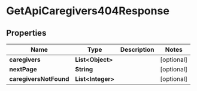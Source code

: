

# GetApiCaregivers404Response


## Properties

| Name | Type | Description | Notes |
|------------ | ------------- | ------------- | -------------|
|**caregivers** | **List&lt;Object&gt;** |  |  [optional] |
|**nextPage** | **String** |  |  [optional] |
|**caregiversNotFound** | **List&lt;Integer&gt;** |  |  [optional] |



